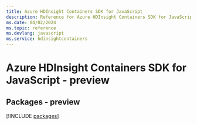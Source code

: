 ```yaml
---
title: Azure HDInsight Containers SDK for JavaScript
description: Reference for Azure HDInsight Containers SDK for JavaScript
ms.date: 04/02/2024
ms.topic: reference
ms.devlang: javascript
ms.service: hdinsightcontainers
---
```

# Azure HDInsight Containers SDK for JavaScript - preview
## Packages - preview
[!INCLUDE [packages](hdinsight-containers-index.md)]